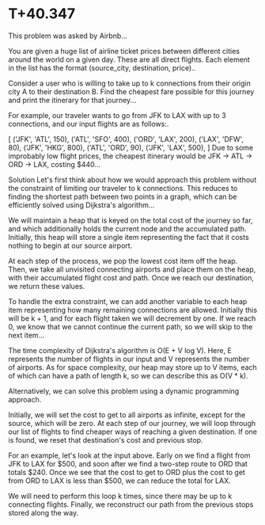 # T+40.347
This problem was asked by Airbnb...

You are given a huge list of airline ticket prices between different cities around the world on a given day. These are all direct flights. Each element in the list has the format (source_city, destination, price)..

Consider a user who is willing to take up to k connections from their origin city A to their destination B. Find the cheapest fare possible for this journey and print the itinerary for that journey...

For example, our traveler wants to go from JFK to LAX with up to 3 connections, and our input flights are as follows:.

[
    ('JFK', 'ATL', 150),
    ('ATL', 'SFO', 400),
    ('ORD', 'LAX', 200),
    ('LAX', 'DFW', 80),
    ('JFK', 'HKG', 800),
    ('ATL', 'ORD', 90),
    ('JFK', 'LAX', 500),
]
Due to some improbably low flight prices, the cheapest itinerary would be JFK -> ATL -> ORD -> LAX, costing $440...

Solution
Let's first think about how we would approach this problem without the constraint of limiting our traveler to k connections. This reduces to finding the shortest path between two points in a graph, which can be efficiently solved using Dijkstra's algorithm...

We will maintain a heap that is keyed on the total cost of the journey so far, and which additionally holds the current node and the accumulated path. Initially, this heap will store a single item representing the fact that it costs nothing to begin at our source airport.

At each step of the process, we pop the lowest cost item off the heap. Then, we take all unvisited connecting airports and place them on the heap, with their accumulated flight cost and path. Once we reach our destination, we return these values.

To handle the extra constraint, we can add another variable to each heap item representing how many remaining connections are allowed. Initially this will be k + 1, and for each flight taken we will decrement by one. If we reach 0, we know that we cannot continue the current path, so we will skip to the next item...

The time complexity of Dijkstra's algorithm is O(E + V log V). Here, E represents the number of flights in our input and V represents the number of airports. As for space complexity, our heap may store up to V items, each of which can have a path of length k, so we can describe this as O(V * k).

Alternatively, we can solve this problem using a dynamic programming approach.

Initially, we will set the cost to get to all airports as infinite, except for the source, which will be zero. At each step of our journey, we will loop through our list of flights to find cheaper ways of reaching a given destination. If one is found, we reset that destination's cost and previous stop.

For an example, let's look at the input above. Early on we find a flight from JFK to LAX for $500, and soon after we find a two-step route to ORD that totals $240. Once we see that the cost to get to ORD plus the cost to get from ORD to LAX is less than $500, we can reduce the total for LAX.

We will need to perform this loop k times, since there may be up to k connecting flights. Finally, we reconstruct our path from the previous stops stored along the way.
